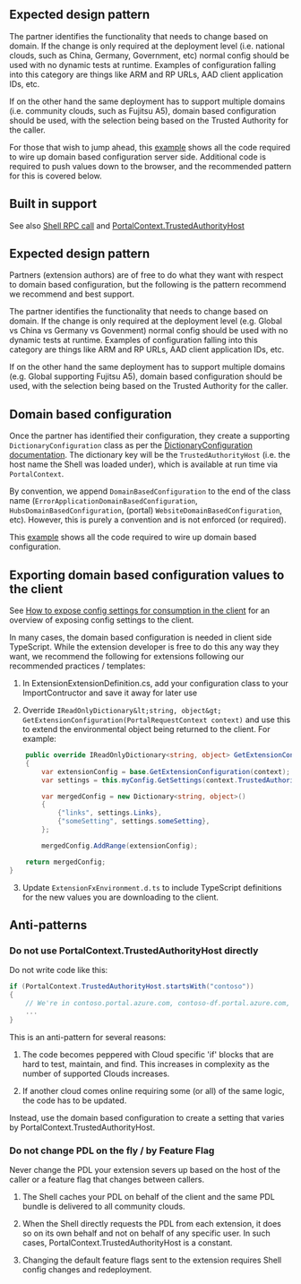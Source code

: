 <properties title="" pageTitle="Domain based configuration - Design pattern" description="" authors="dbrankin" />

<tags ms.service="portalfx"
      ms.workload="portalfx"
      ms.tgt_pltfrm="portalfx"
      ms.devlang="portalfx"
      ms.topic="get-started-article"
      ms.date="05/02/2016"
      ms.author="dbrankin" />

<a name="expected-design-pattern"></a>
## Expected design pattern
The partner identifies the functionality that needs to change based on domain. If the change is only required at the 
deployment level (i.e. national clouds, such as China, Germany, Government, etc) normal config should be 
used with no dynamic tests at runtime. Examples of configuration falling into this category are things like ARM and RP URLs, 
AAD client application IDs, etc.

If on the other hand the same deployment has to support multiple domains (i.e. community clouds, such as Fujitsu A5),
domain based configuration should be used, with the selection being based on the Trusted Authority for the caller.

For those that wish to jump ahead, this [example](/documentation/articles/portalfx-domain-based-configuration-example) 
shows all the code required to wire up domain based configuration server side. Additional code is required to push values 
down to the browser, and the recommended pattern for this is covered below.

<a name="built-in-support"></a>
## Built in support
See also [Shell RPC call](/documentation/articles/portalfx-domain-based-configuration) and
[PortalContext.TrustedAuthorityHost](/documentation/articles/portalfx-domain-based-configuration)

<a name="expected-design-pattern"></a>
## Expected design pattern
Partners (extension authors) are of free to do what they want with respect to domain based configuration, but the following is the
pattern recommend we recommend and best support.

The partner identifies the functionality that needs to change based on domain. If the change is only required at the deployment level
(e.g. Global vs China vs Germany vs Govenment) normal config should be used with no dynamic tests at runtime. Examples of
configuration falling into this category are things like ARM and RP URLs, AAD client application IDs, etc.

If on the other hand the same deployment has to support multiple domains (e.g. Global supporting Fujitsu A5),
domain based configuration should be used, with the selection being based on the Trusted Authority for the caller.

<a name="domain-based-configuration"></a>
## Domain based configuration
Once the partner has identified their configuration, they create a supporting `DictionaryConfiguration` class as per the
[DictionaryConfiguration documentation](/documentation/articles/portalfx-dictionaryconfiguration). The dictionary key will
be the `TrustedAuthorityHost` (i.e. the host name the Shell was loaded under), which is available at run time via `PortalContext`.

By convention, we append `DomainBasedConfiguration` to the end of the class name (`ErrorApplicationDomainBasedConfiguration`,
`HubsDomainBasedConfiguration`, (portal) `WebsiteDomainBasedConfiguration`, etc). However, this is purely a convention and is
not enforced (or required).

This [example](/documentation/articles/portalfx-domain-based-configuration-example) shows all the code required to wire up
domain based configuration.

<a name="exporting-domain-based-configuration-values-to-the-client"></a>
## Exporting domain based configuration values to the client
See [How to expose config settings for consumption in the client](/documentation/articles/portalfx-load-configuration) for an
overview of exposing config settings to the client.

In many cases, the domain based configuration is needed in client side TypeScript. While the extension developer is free to do this any
 way they want, we recommend the following for extensions following our recommended practices / templates:

1. In ExtensionExtensionDefinition.cs, add your configuration class to your ImportContructor and save it away for later use

2. Override `IReadOnlyDictionary&lt;string, object&gt; GetExtensionConfiguration(PortalRequestContext context)` 
and use this to extend the environmental object being returned to the client. For example:

```cs
    public override IReadOnlyDictionary<string, object> GetExtensionConfiguration(PortalRequestContext context)
    {
        var extensionConfig = base.GetExtensionConfiguration(context);
        var settings = this.myConfig.GetSettings(context.TrustedAuthorityHost, CultureInfo.CurrentUICulture);

        var mergedConfig = new Dictionary<string, object>()
        {
            {"links", settings.Links},
            {"someSetting", settings.someSetting},
        };

        mergedConfig.AddRange(extensionConfig);

    return mergedConfig;
}
```

3. Update `ExtensionFxEnvironment.d.ts` to include TypeScript definitions for the new values you are downloading to the client.


<a name="anti-patterns"></a>
## Anti-patterns

<a name="anti-patterns-do-not-use-portalcontext-trustedauthorityhost-directly"></a>
### Do not use PortalContext.TrustedAuthorityHost directly
Do not write code like this:

```cs
if (PortalContext.TrustedAuthorityHost.startsWith("contoso"))
{
    // We're in contoso.portal.azure.com, contoso-df.portal.azure.com, contoso.onestb.cloudapp.net etc
    ...
}
```

This is an anti-pattern for several reasons:

1. The code becomes peppered with Cloud specific 'if' blocks that are hard to test, maintain, and find. This increases in complexity
   as the number of supported Clouds increases.

1. If another cloud comes online requiring some (or all) of the same logic, the code has to be updated.

Instead, use the domain based configuration to create a setting that varies by PortalContext.TrustedAuthorityHost.

<a name="anti-patterns-do-not-change-pdl-on-the-fly-by-feature-flag"></a>
### Do not change PDL on the fly / by Feature Flag
Never change the PDL your extension severs up based on the host of the caller or a feature flag that changes between callers. 

1. The Shell caches your PDL on behalf of the client and the same PDL bundle is delivered to all community clouds. 

1. When the Shell directly requests the PDL from each extension, it does so on its own behalf and not on behalf of any specific user. 
   In such cases, PortalContext.TrustedAuthorityHost is a constant.

1. Changing the default feature flags sent to the extension requires Shell config changes and redeployment.